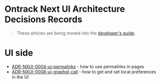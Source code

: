 Ontrack Next UI Architecture Decisions Records
==============================================

> These articles are being moved into the [developer's guide](../dev-guide/README.md).

# UI side

* [ADR-NXUI-0004-ui-permalinks](ADR-NXUI-0004-ui-permalink.md) - how to use permalinks in pages
* [ADR-NXUI-0008-ui-graphql-call](ADR-NXUI-0008-ui-graphql-call.md) - how to get and set local preferences in the UI

